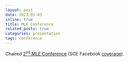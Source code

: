 ```yaml
---
layout: post
date: 2023-05-03 
inline: true
title: MLE Conference
related_posts: true
categories: presentation
tags: conference
---
```


Chaired [2<sup>nd</sup> MLE Conference](https://en.sce.ac.il/news/mle_2023_conference) (SCE Facebook [coverage](https://www.facebook.com/SCE.Bsc/posts/pfbid0YtBdVnLMFF3QW2PUPEhWU3VV2DABrBB96svTN2vbmkurvVJFUzfkHexyuDqx8Bwyl)).